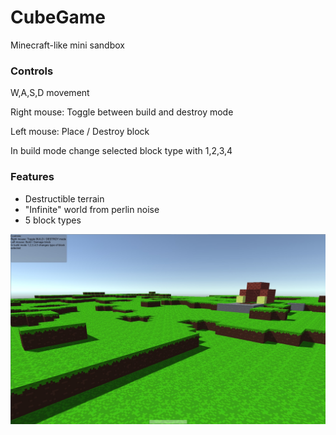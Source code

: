 # CubeGame

Minecraft-like mini sandbox

### Controls
W,A,S,D movement

Right mouse: Toggle between build and destroy mode

Left mouse: Place / Destroy block

In build mode change selected block type with 1,2,3,4

### Features
- Destructible terrain
- "Infinite" world from perlin noise
- 5 block types

![Screenshot](screenshots/screenshot.jpg)
